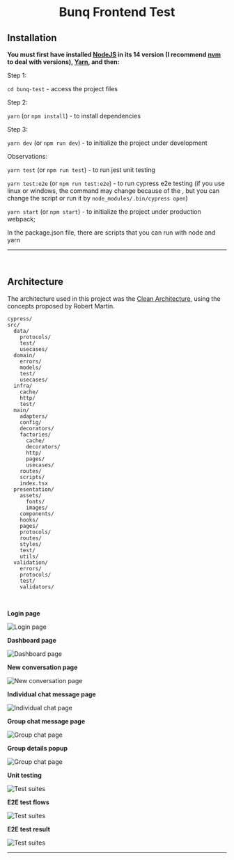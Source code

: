 <center><h1>Bunq Frontend Test</h1></center>

##  **Installation**

**You must first have installed [NodeJS](https://nodejs.org/) in its 14 version (I recommend [nvm](https://github.com/nvm-sh/nvm) to deal with versions), [Yarn](https://yarnpkg.com/), and then:**


Step 1:

`cd bunq-test` - access the project files

Step 2:

`yarn` (or `npm install`) - to install dependencies

Step 3:

`yarn dev` (or `npm run dev`) - to initialize the project under development

Observations:

`yarn test` (or `npm run test`) - to run jest unit testing

`yarn test:e2e` (or `npm run test:e2e`) - to run cypress e2e testing (if you use linux or windows, the command may change because of the \, but you can change the script or run it by `node_modules/.bin/cypress open`)

`yarn start` (or `npm start`) - to initialize the project under production webpack;

In the package.json file, there are scripts that you can run with node and yarn

<hr />
<br />

## **Architecture**

The architecture used in this project was the [Clean Architecture](https://dev.to/rubemfsv/clean-architecture-the-concept-behind-the-code-52do), using the concepts proposed by Robert Martin.


```
cypress/
src/
  data/
    protocols/
    test/
    usecases/
  domain/
    errors/
    models/
    test/
    usecases/
  infra/
    cache/
    http/
    test/
  main/
    adapters/
    config/
    decorators/
    factories/
      cache/
      decorators/
      http/
      pages/
      usecases/
    routes/
    scripts/
    index.tsx
  presentation/
    assets/
      fonts/
      images/
    components/
    hooks/
    pages/
    protocols/
    routes/
    styles/
    test/
    utils/
  validation/
    errors/
    protocols/
    test/
    validators/
```
<br />

**Login page**

![Login page](https://res.cloudinary.com/practicaldev/image/fetch/s--jXz3O6iW--/c_limit%2Cf_auto%2Cfl_progressive%2Cq_auto%2Cw_800/https://dev-to-uploads.s3.amazonaws.com/uploads/articles/rfe1wwsnge9iiv1qjp7b.png)

**Dashboard page**

![Dashboard page](https://res.cloudinary.com/practicaldev/image/fetch/s--azbQZcb5--/c_limit%2Cf_auto%2Cfl_progressive%2Cq_auto%2Cw_800/https://dev-to-uploads.s3.amazonaws.com/uploads/articles/qxuqjsiw1pplp466f8i2.png)

**New conversation page**

![New conversation page](https://res.cloudinary.com/practicaldev/image/fetch/s--ebD2-B7k--/c_limit%2Cf_auto%2Cfl_progressive%2Cq_auto%2Cw_800/https://dev-to-uploads.s3.amazonaws.com/uploads/articles/1uupaobfloo4y1pi93n1.png)

**Individual chat message page**

![Individual chat page](https://res.cloudinary.com/practicaldev/image/fetch/s--cq3mVmR0--/c_limit%2Cf_auto%2Cfl_progressive%2Cq_auto%2Cw_800/https://dev-to-uploads.s3.amazonaws.com/uploads/articles/vcrx6ek6004kh5r7vbqq.png)

**Group chat message page**

![Group chat page](https://res.cloudinary.com/practicaldev/image/fetch/s--Gwu3MZLt--/c_limit%2Cf_auto%2Cfl_progressive%2Cq_auto%2Cw_800/https://dev-to-uploads.s3.amazonaws.com/uploads/articles/fdd97s5uzeahwh231qii.png)

**Group details popup**

![Group chat page](https://res.cloudinary.com/practicaldev/image/fetch/s--SOkGQ7mo--/c_limit%2Cf_auto%2Cfl_progressive%2Cq_auto%2Cw_800/https://dev-to-uploads.s3.amazonaws.com/uploads/articles/epd701ls7jxu9ic9vvpe.png)

**Unit testing**

![Test suites](https://res.cloudinary.com/practicaldev/image/fetch/s--MUpejTAI--/c_limit%2Cf_auto%2Cfl_progressive%2Cq_auto%2Cw_800/https://dev-to-uploads.s3.amazonaws.com/uploads/articles/n45pikamc6lo6cplbrca.png)

**E2E test flows**

![Test suites](https://res.cloudinary.com/practicaldev/image/fetch/s--yPo9NUTq--/c_limit%2Cf_auto%2Cfl_progressive%2Cq_auto%2Cw_800/https://dev-to-uploads.s3.amazonaws.com/uploads/articles/og1pfpofogkzk4pj1gzr.png)

**E2E test result**

![Test suites](https://res.cloudinary.com/practicaldev/image/fetch/s--Lz7reck3--/c_limit%2Cf_auto%2Cfl_progressive%2Cq_auto%2Cw_800/https://dev-to-uploads.s3.amazonaws.com/uploads/articles/m8odftsfnpbc0deri2ef.png)

<hr />
<br />


